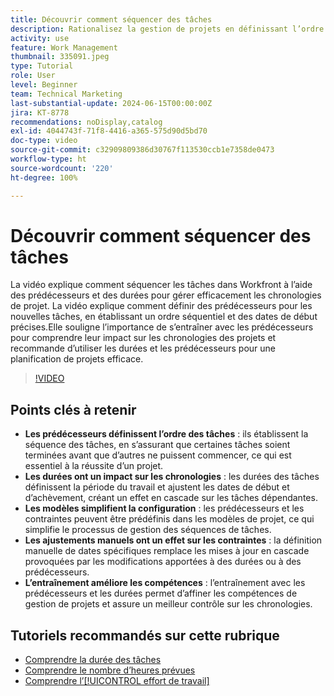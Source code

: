 ```yaml
---
title: Découvrir comment séquencer des tâches
description: Rationalisez la gestion de projets en définissant l’ordre des tâches avec les prédécesseurs, en définissant des chronologies par le biais des durées, en simplifiant les séquences à l’aide de modèles, en évitant les contraintes manuelles et en affinant les compétences avec la pratique.
activity: use
feature: Work Management
thumbnail: 335091.jpeg
type: Tutorial
role: User
level: Beginner
team: Technical Marketing
last-substantial-update: 2024-06-15T00:00:00Z
jira: KT-8778
recommendations: noDisplay,catalog
exl-id: 4044743f-71f8-4416-a365-575d90d5bd70
doc-type: video
source-git-commit: c32909809386d30767f113530ccb1e7358de0473
workflow-type: ht
source-wordcount: '220'
ht-degree: 100%

---
```


# Découvrir comment séquencer des tâches

La vidéo explique comment séquencer les tâches dans Workfront à l’aide des prédécesseurs et des durées pour gérer efficacement les chronologies de projet.
La vidéo explique comment définir des prédécesseurs pour les nouvelles tâches, en établissant un ordre séquentiel et des dates de début précises.Elle souligne l’importance de s’entraîner avec les prédécesseurs pour comprendre leur impact sur les chronologies des projets et recommande d’utiliser les durées et les prédécesseurs pour une planification de projets efficace.


>[!VIDEO](https://video.tv.adobe.com/v/335091/?quality=12&learn=on&enablevpops)

## Points clés à retenir

* **Les prédécesseurs définissent l’ordre des tâches** : ils établissent la séquence des tâches, en s’assurant que certaines tâches soient terminées avant que d’autres ne puissent commencer, ce qui est essentiel à la réussite d’un projet.
* **Les durées ont un impact sur les chronologies** : les durées des tâches définissent la période du travail et ajustent les dates de début et d’achèvement, créant un effet en cascade sur les tâches dépendantes.
* **Les modèles simplifient la configuration** : les prédécesseurs et les contraintes peuvent être prédéfinis dans les modèles de projet, ce qui simplifie le processus de gestion des séquences de tâches.
* **Les ajustements manuels ont un effet sur les contraintes** : la définition manuelle de dates spécifiques remplace les mises à jour en cascade provoquées par les modifications apportées à des durées ou à des prédécesseurs.
* **L’entraînement améliore les compétences** : l’entraînement avec les prédécesseurs et les durées permet d’affiner les compétences de gestion de projets et assure un meilleur contrôle sur les chronologies.

## Tutoriels recommandés sur cette rubrique

* [Comprendre la durée des tâches](/help/manage-work/tasks/understand-task-durations.md)
* [Comprendre le nombre d’heures prévues](/help/manage-work/tasks/understand-planned-hours.md)
* [Comprendre l’[!UICONTROL effort de travail]](/help/manage-work/tasks/understand-work-effort.md)
